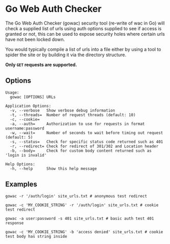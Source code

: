 # Go Web Auth Checker

The Go Web Auth Checker (gowac) security tool (re-write of wac in Go) will check a supplied list of urls using auth options supplied to see if access is granted or not, 
this can be used to expose security holes where certain urls have not been locked down.

You would typically compile a list of urls into a file either by using a tool to spider the site or by building it via the directory
structure.

**Only `GET` requests are supported.**

## Options

```
Usage:
  gowac [OPTIONS] URLs

Application Options:
  -v, --verbose   Show verbose debug information
  -t, --threads=  Number of request threads (default: 10)
  -c, --cookie=
  -a, --auth=     Authorization to use for requests in format username:password
  -w, --wait=     Number of seconds to wait before timing out request (default: 5)
  -s, --status=   Check for specific status code returned such as 401
  -r, --redirect= Check for redirect of 301/302 and Location header
  -b, --body=     Check for custom body content returned such as 'login is invalid'

Help Options:
  -h, --help      Show this help message
```

## Examples

```
gowac -r '/auth/login' site_urls.txt # anonymous test redirect

gowac -c 'MY_COOKIE_STRING' -r '/auth/login' site_urls.txt # cookie test redirect

gowac -a user:password -s 401 site_urls.txt # basic auth test 401 response

gowac -c 'MY_COOKIE_STRING' -b 'access denied' site_urls.txt # cookie test body has string inside
```
